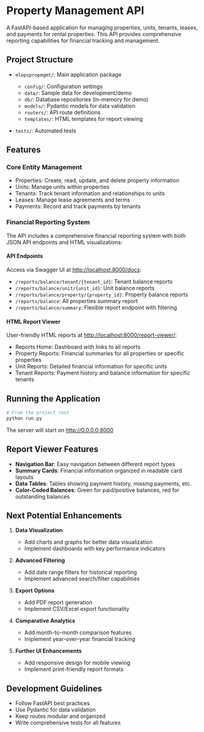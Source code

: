 # Property Management API

A FastAPI-based application for managing properties, units, tenants, leases, and payments for rental properties. This API provides comprehensive reporting capabilities for financial tracking and management.

## Project Structure

- `mlopspropmgmt/`: Main application package
  - `config/`: Configuration settings
  - `data/`: Sample data for development/demo
  - `db/`: Database repositories (in-memory for demo)
  - `models/`: Pydantic models for data validation
  - `routers/`: API route definitions
  - `templates/`: HTML templates for report viewing

- `tests/`: Automated tests

## Features

### Core Entity Management

- Properties: Create, read, update, and delete property information
- Units: Manage units within properties
- Tenants: Track tenant information and relationships to units
- Leases: Manage lease agreements and terms
- Payments: Record and track payments by tenants

### Financial Reporting System

The API includes a comprehensive financial reporting system with both JSON API endpoints and HTML visualizations:

#### API Endpoints

Access via Swagger UI at <http://localhost:8000/docs>:

- `/reports/balance/tenant/{tenant_id}`: Tenant balance reports
- `/reports/balance/unit/{unit_id}`: Unit balance reports
- `/reports/balance/property/{property_id}`: Property balance reports
- `/reports/balance`: All properties summary report
- `/reports/balance/summary`: Flexible report endpoint with filtering

#### HTML Report Viewer

User-friendly HTML reports at <http://localhost:8000/report-viewer/>:

- Reports Home: Dashboard with links to all reports
- Property Reports: Financial summaries for all properties or specific properties
- Unit Reports: Detailed financial information for specific units
- Tenant Reports: Payment history and balance information for specific tenants

## Running the Application

```bash
# From the project root
python run.py
```

The server will start on <http://0.0.0.0:8000>

## Report Viewer Features

- **Navigation Bar**: Easy navigation between different report types
- **Summary Cards**: Financial information organized in readable card layouts
- **Data Tables**: Tables showing payment history, missing payments, etc.
- **Color-Coded Balances**: Green for paid/positive balances, red for outstanding balances

## Next Potential Enhancements

1. **Data Visualization**
   - Add charts and graphs for better data visualization
   - Implement dashboards with key performance indicators

2. **Advanced Filtering**
   - Add date range filters for historical reporting
   - Implement advanced search/filter capabilities

3. **Export Options**
   - Add PDF report generation
   - Implement CSV/Excel export functionality

4. **Comparative Analytics**
   - Add month-to-month comparison features
   - Implement year-over-year financial tracking

5. **Further UI Enhancements**
   - Add responsive design for mobile viewing
   - Implement print-friendly report formats

## Development Guidelines

- Follow FastAPI best practices
- Use Pydantic for data validation
- Keep routes modular and organized
- Write comprehensive tests for all features 